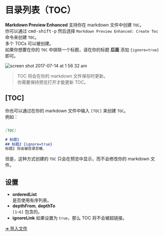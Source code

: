 # 目录列表（TOC）
**Markdown Preview Enhanced** 支持你在 markdown 文件中创建 `TOC`。  
你可以通过 <kbd>cmd-shift-p</kbd> 然后选择 `Markdown Preview Enhanced: Create Toc` 命令来创建 `TOC`。  
多个 TOCs 可以被创建。  
如果你想要在你的 `TOC` 中排除一个标题，请在你的标题 **后面** 添加 `{ignore=true}` 即可。

![screen shot 2017-07-14 at 1 56 32 am](https://user-images.githubusercontent.com/1908863/28201657-abf1ac78-6837-11e7-9a08-e785df68e19b.png)

> TOC 将会在你的 markdown 文件保存时更新。  
> 你需要保持预览打开才能更新 TOC。

## [TOC]  
你也可以通过在你的 markdown 文件中输入 `[TOC]` 来创建 `TOC`。  
例如：  
```markdown  

[TOC]  

# 标题1
## 标题2 {ignore=true}
标题2 将会被目录忽略.  
```
但是，这种方式创建的 `TOC` 只会在预览中显示，而不会修改你的 markdown 文件。

## 设置  
* **orderedList**  
是否使用有序列表。
* **depthFrom**, **depthTo**  
`[1~6]` 包含的。   
* **ignoreLink**
如果设置为 `true`，那么 TOC 将不会被超链接。  

[➔ 导入文件](zh-cn/file-imports.md)
